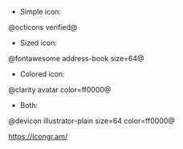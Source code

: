 * Simple icon:

@octicons verified@

* Sized icon:

@fontawesome address-book size=64@

* Colored icon:

@clarity avatar color=ff0000@

* Both:

@devicon illustrator-plain size=64 color=ff0000@

https://icongr.am/
